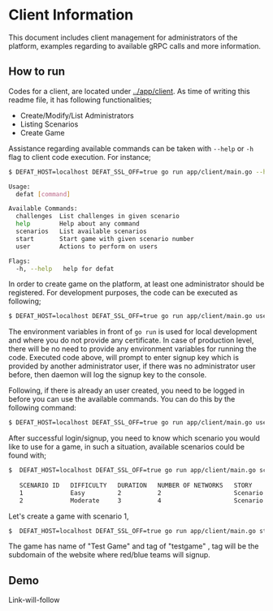 # Client Information

This document includes client management for administrators of the platform, examples regarding to available gRPC calls and more information. 

## How to run

Codes for a client, are located under [../app/client](../app/client). As time of writing this readme file, it has following functionalities; 

- Create/Modify/List Administrators 
- Listing Scenarios
- Create Game 


Assistance regarding available commands can be taken with `--help` or `-h` flag to client code execution. For instance; 

```bash 
$ DEFAT_HOST=localhost DEFAT_SSL_OFF=true go run app/client/main.go --help 

Usage:
  defat [command]

Available Commands:
  challenges  List challenges in given scenario
  help        Help about any command
  scenarios   List available scenarios
  start       Start game with given scenario number
  user        Actions to perform on users

Flags:
  -h, --help   help for defat
```

In order to create game on the platform, at least one administrator should be registered. For development purposes, the code can be executed as following; 

```bash 
$ DEFAT_HOST=localhost DEFAT_SSL_OFF=true go run app/client/main.go user signup 
```
The environment variables in front of `go run` is used for local development and where you do not provide any certificate. In case of production level, there will
be no need to provide any environment variables for running the code. 
Executed code above, will prompt to enter signup key which is provided by another administrator user, if there was no administrator user before, then daemon will log the signup key 
to the console. 

Following, if there is already an user created, you need to be logged in before you can use the available commands. You can do this by the following command:

```bash 
$ DEFAT_HOST=localhost DEFAT_SSL_OFF=true go run app/client/main.go user login 
```




After successful login/signup, you need to know which scenario you would like to use for a game, in such a situation, available scenarios could be found with; 

```bash 
$  DEFAT_HOST=localhost DEFAT_SSL_OFF=true go run app/client/main.go scenarios list
   
   SCENARIO ID   DIFFICULTY   DURATION   NUMBER OF NETWORKS   STORY
   1             Easy         2          2                    Scenario 1 Storyy
   2             Moderate     3          4                    Scenario 2 Storyy
```

Let's create a game with scenario 1, 

```bash
$  DEFAT_HOST=localhost DEFAT_SSL_OFF=true go run app/client/main.go start -n "Test Game" -t "testgame" -s 1 
```

The game has name of "Test Game" and tag of "testgame" , tag will be the subdomain of the website where red/blue teams will signup.

## Demo

Link-will-follow